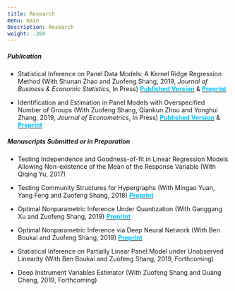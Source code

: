 ```yaml
---
title: Research
menu: main
Description: Research
weight: -260
---
```

##### Publication

- Statistical Inference on Panel Data Models: A Kernel Ridge Regression Method (With Shunan Zhao and Zuofeng Shang, 2019, <i>Journal of Business & Economic Statistics</i>, In Press) <a href="https://amstat.tandfonline.com/doi/abs/10.1080/07350015.2019.1660176?journalCode=ubes20#.XZJLoUZKiHs
" target="_blank"><span style="color:#00BFFF">**Published Version**</span></a> & <a href="https://www.dropbox.com/s/7p8xpjisgbqa52n/ZLS2018_JBES_All.pdf?dl=0
" target="_blank"><span style="color:#00BFFF">**Preprint**</span></a>


- Identification and Estimation in Panel Models with Overspecified Number of Groups (With Zuofeng Shang, Qiankun Zhou and Yonghui Zhang, 2019, <i>Journal of Econometrics</i>, In Press) <a href="https://www.sciencedirect.com/science/article/abs/pii/S0304407619302118" target="_blank"><span style="color:#00BFFF">**Published Version**</span></a> & <a href="https://www.dropbox.com/s/2oovczchs312h95/Revision_2ndRound_07292019_Final_Ruiqi.pdf?dl=0
" target="_blank"><span style="color:#00BFFF">**Preprint**</span></a>





##### Manuscripts Submitted or in Preparation

- Testing Independence and Goodness-of-fit in Linear Regression  Models Allowing Non-existence of the Mean of the Response Variable (With Qiqing Yu, 2017)

- Testing Community Structures for Hypergraphs (With Mingao Yuan, Yang Feng and Zuofeng Shang, 2018) <a href="https://arxiv.org/abs/1810.04617
" target="_blank"><span style="color:#00BFFF">**Preprint**</span></a>


- Optimal Nonparametric Inference Under Quantization (With Ganggang Xu and Zuofeng Shang, 2019)  <a href="https://arxiv.org/abs/1901.08571" target="_blank"><span style="color:#00BFFF">**Preprint**</span></a>

- Optimal Nonparametric Inference via Deep Neural Network (With Ben Boukai and Zuofeng Shang, 2019) <a href="https://arxiv.org/abs/1902.01687" target="_blank"><span style="color:#00BFFF">**Preprint**</span></a>

- Statistical Inference on Partially Linear Panel Model under Unobserved Linearity (With Ben Boukai and Zuofeng Shang, 2019, Forthcoming)

- Deep Instrument Variables Estimator (With Zuofeng Shang and Guang Cheng, 2019, Forthcoming)